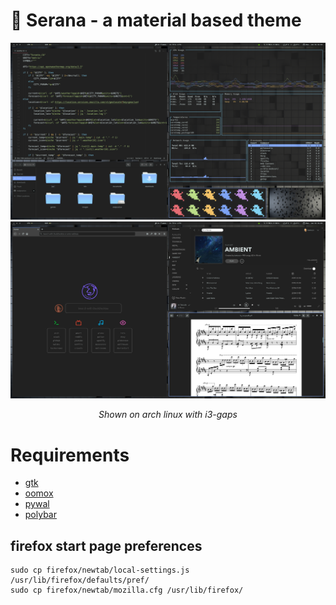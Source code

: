 # :vampire: Serana - a material based theme

<p align="center">
  <img src="https://raw.githubusercontent.com/bukovyn/serana/master/img/theme_1.png" alt="theme">
  <br>
  <img src="https://raw.githubusercontent.com/bukovyn/serana/master/img/theme_2.png" alt="theme2">
</p>
<p align="center"><i>Shown on arch linux with i3-gaps</i></p>

# Requirements
- [gtk](https://www.gtk.org/)
- [oomox](https://github.com/themix-project/oomox)
- [pywal](https://github.com/dylanaraps/pywal)
- [polybar](https://github.com/polybar/polybar)

## firefox start page preferences
```
sudo cp firefox/newtab/local-settings.js /usr/lib/firefox/defaults/pref/
sudo cp firefox/newtab/mozilla.cfg /usr/lib/firefox/  
```
